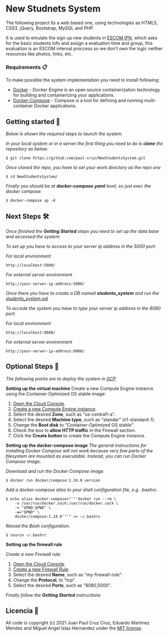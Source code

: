 # New Studnets System
The following project its a web based one, using technologies as HTML5, CSS3, jQuery, Bootstrap, MySQL and PHP.

It is used to emulate the sign up new students in [ESCOM IPN](https://www.escom.ipn.mx/), which asks for the basic students info and assign a evaluation time and group, this evaluation is an ESCOM internal proccess so we don't own the logic neither resources like photos, links, etc.

### Requirements 📋
To make possible the system implementation you need to install following:
* [Docker](https://docs.docker.com/engine/install/) - Docker Engine is an open source containerization technology for building and containerizing your applications.
* [Docker-Compose](https://docs.docker.com/compose/install/) - Compose is a tool for defining and running multi-container Docker applications.

## Getting started 🚀

_Below is shown the required steps to launch the system._

_In your local system or in a server the first thing you need to do is **clone** the repository as below:_
```
$ git clone https://github.com/paul-cruz/NewStudentsSystem.git
```

_Once cloned the repo, you have to set your work directory as the repo one_
```
$ cd NewStudentsSystem/
```

_Finally you should be at **docker-compose.yaml** level, so just exec the docker compose:_
```
$ docker-compose up -d
```

## Next Steps 🛠️

_Once finished the **Getting Started** steps you need to set up the data base and accessed the system:_

_To set up you have to access to your server ip address in the 5000 port:_

_For local environment_
```
http://localhost:5000/
```

_For external server environment_
```
http://your-server-ip-address:5000/
```
_Once there you have to create a DB named **students_system** and run the [students_system.sql](https://github.com/paul-cruz/NewStudentsSystem/blob/main/db/students_system.sql)_

_To accede the system you have to type your server ip address in the 8080 port:_

_For local environment_
```
http://localhost:8080/
```

_For external server environment_
```
http://your-server-ip-address:8080/
```

## Optional Steps 🔧
_The following points are to deploy the system in [GCP](https://console.cloud.google.com/)_

**Setting up the virtual machine**
Create a new Compute Engine instance using the Container-Optimized OS stable image:

1. [Open the Cloud Console](https://console.cloud.google.com/).
2. [Create a new Compute Engine instance](https://console.cloud.google.com/compute/instancesAdd).
3. Select the desired **Zone**, such as "us-central1-a".
4. Select the desired **Machine type**, such as "standar" (n1-standard-1).
5. Change the **Boot disk** to "Container-Optimized OS stable".
6. Check the box to **allow HTTP traffic** in the Firewall section.
7. Click the **Create button** to create the Compute Engine instance.

**Setting up the docker-compose image**
_The general instructions for installing Docker Compose will not work because very few parts of the filesystem are mounted as executable. Instead, you can run Docker Compose image._

_Download and run the Docker Compose image._
```
$ docker run docker/compose:1.24.0 version
```
_Add a docker-compose alias to your shell configuration file, e.g. .bashrc._
```
$ echo alias docker-compose="'"'docker run --rm \
    -v /var/run/docker.sock:/var/run/docker.sock \
    -v "$PWD:$PWD" \
    -w="$PWD" \
    docker/compose:1.24.0'"'" >> ~/.bashrc
```

_Reload the Bash configuration._
```
$ source ~/.bashrc
```

**Setting up the firewall rule**

_Create a new Firewall rule:_

1. [Open the Cloud Console](https://console.cloud.google.com/).
2. [Create a new Firewall Rule](https://console.cloud.google.com/networking/firewalls/add).
3. Select the desired **Name**, such as "my-firewall-rule".
4. Change the **Protocol**, to "tcp".
5. Select the desired **Ports**, such as "8080,5000".

_Finally follow the **Getting Started** instructions_

## Licencia 📄

All code is copyright (c) 2021 Juan Paul Cruz Cruz, Eduardo Martinez Mendez and Miguel Angel Islas Hernandez under the [MIT license](LICENSE).
